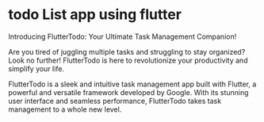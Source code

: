 # todo List app using flutter 

Introducing FlutterTodo: Your Ultimate Task Management Companion!

Are you tired of juggling multiple tasks and struggling to stay organized? Look no further! FlutterTodo is here to revolutionize your productivity and simplify your life.

FlutterTodo is a sleek and intuitive task management app built with Flutter, a powerful and versatile framework developed by Google. With its stunning user interface and seamless performance, FlutterTodo takes task management to a whole new level.
